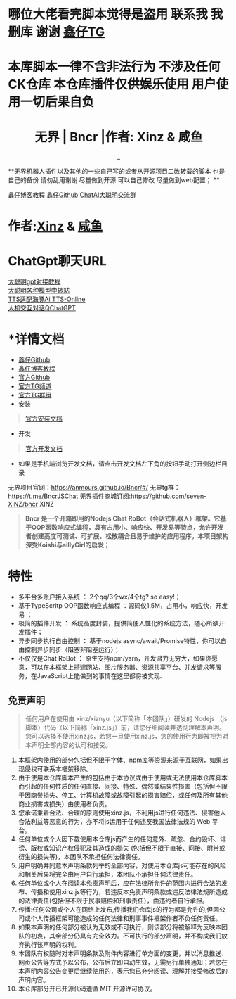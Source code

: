 # 哪位大佬看完脚本觉得是盗用 联系我 我删库 谢谢 [鑫仔TG](https://t.me/xinzfun) 
# 本库脚本一律不含非法行为 不涉及任何CK仓库  本仓库插件仅供娱乐使用 用户使用一切后果自负
<h1 align="center">无界 | Bncr |作者: Xinz & 咸鱼
 </h1>
<div align="center">
  
 _
 </div
 
## **无界机器人插件以及其他的一些自己写的或者从开源项目二改转载的脚本 也是自己的备份 请勿乱用谢谢 尽量做到开源 可以自己修改 尽量做到web配置； ** 
  [鑫仔博客教程](https://www.xinz.fun/archives/1717170773466)
  [鑫仔Github](https://github.com/seven-XINZ/bncr)
  [ChatAI大聪明交流群](https://qm.qq.com/q/6BqfPZ7vXO)
  
#  作者:[Xinz](https://www.xinz.fun) & [咸鱼](http://blog.咸鱼.top)
 # ChatGpt聊天URL
   [大聪明gpt对接教程](https://www.master-jsx.top/docs/ChatNio/introduce)   
   [大聪明各种模型中转站](https://chatai.master-jsx.top/)   
   [TTS适配海豚Ai TTS-Online](https://www.ttson.cn/?source=falPMO)   
   [人机交互对话QChatGPT](https://qchatgpt.rockchin.top)
 
# *详情文档
* [鑫仔Github](https://github.com/seven-XINZ/bncr)
* [鑫仔博客教程](https://www.xinz.fun/archives/1717170773466)
* [官方Github](https://github.com/Anmours/Bncr) 
* [官方TG频道](https://t.me/BncrJS)
* [官方TG群组](https://t.me/BncrJSChat)
* 安装
> [官方安装文档](/docs/md/init.md)
* 开发
> [官方开发文档](https://anmours.github.io/Bncr)
* 如果是手机端浏览开发文档，请点击开发文档左下角的按钮手动打开侧边栏目录

无界项目官网：https://anmours.github.io/Bncr/#/
无界tg群：https://t.me/BncrJSChat
无界插件商城订阅:https://github.com/seven-XINZ/bncr  XINZ

> **Bncr 是一个开箱即用的Nodejs Chat RoBot（会话式机器人）框架。它基于OOP函数响应式编程，具有占用小、响应快、开发易等特点，允许开发者创建高度可测试、可扩展、松散耦合且易于维护的应用程序。本项目架构深受Koishi与sillyGirl的启发；**
# 特性
* 多平台多账户接入系统 ： 2个qq/3个wx/4个tg? so easy!；
* 基于TypeScritp OOP函数响应式编程 ：源码仅1.5M，占用小，响应快，开发易 ；
* 极简的插件开发 ： 系统高度封装，提供简便人性化的系统方法，随心所欲开发插件；
* 异步同步执行自由控制 ： 基于nodejs async/await/Promise特性，你可以自由控制异步同步（阻塞非阻塞运行）；
* 不仅仅是Chat RoBot ： 原生支持npm/yarn，开发潜力无穷大，如果你愿意，可以在本框架上搭建网站、图片服务器、资源共享平台、并发请求等服务，在JavaScript上能做到的事情在这里都将被实现.

## 免责声明
> 任何用户在使用由 xinz/xianyu（以下简称「本团队」）研发的 Nodejs （js脚本）代码（以下简称「xinz.js」）前，请您仔细阅读并透彻理解本声明。您可以选择不使用xinz.js，若您一旦使用xinz.js，您的使用行为即被视为对本声明全部内容的认可和接受。  
1. 本框架内使用的部分包括但不限于字体、npm库等资源来源于互联网，如果出现侵权可联系本框架移除。  
2. 由于使用本仓库脚本产生的包括由于本协议或由于使用或无法使用本仓库脚本而引起的任何性质的任何直接、间接、特殊、偶然或结果性损害（包括但不限于因商誉损失、停工、计算机故障或故障引起的损害赔偿，或任何及所有其他商业损害或损失）由使用者负责。   
3. 您承诺秉着合法、合理的原则使用xinz.js，不利用js进行任何违法、侵害他人合法利益等恶意的行为，亦不将js运用于任何违反我国法律法规的 Web 平台。  
4. 任何单位或个人因下载使用本仓库js而产生的任何意外、疏忽、合约毁坏、诽谤、版权或知识产权侵犯及其造成的损失 (包括但不限于直接、间接、附带或衍生的损失等)，本团队不承担任何法律责任。  
5. 用户明确并同意本声明条款列举的全部内容，对使用本仓库js可能存在的风险和相关后果将完全由用户自行承担，本团队不承担任何法律责任。  
6. 任何单位或个人在阅读本免责声明后，应在法律所允许的范围内进行合法的发布、传播和使用xinz.js等行为，若违反本免责声明条款或违反法律法规所造成的法律责任(包括但不限于民事赔偿和刑事责任），由违约者自行承担。
7. 传播:任何公司或个人在网络上发布,传播我们仓库js的行为都是允许的,但因公司或个人传播框架可能造成的任何法律和刑事事件框架作者不负任何责任。
8. 如果本声明的任何部分被认为无效或不可执行，则该部分将被解释为反映本团队的初衷，其余部分仍具有完全效力。不可执行的部分声明，并不构成我们放弃执行该声明的权利。
9. 本团队有权随时对本声明条款及附件内容进行单方面的变更，并以消息推送、网页公告等方式予以公布，公布后立即自动生效，无需另行单独通知；若您在本声明内容公告变更后继续使用的，表示您已充分阅读、理解并接受修改后的声明内容。
10. 本仓库部分开已开源代码遵循 MIT 开源许可协议。

